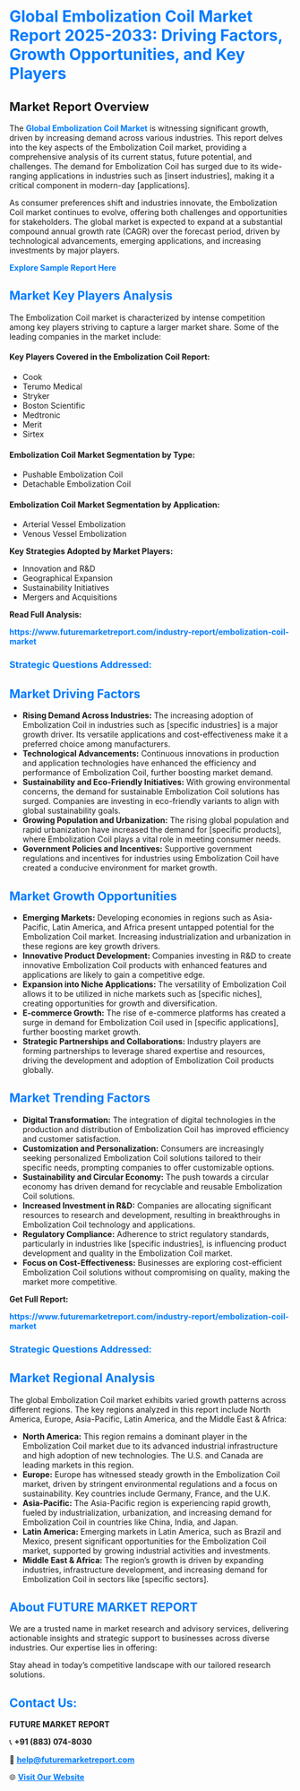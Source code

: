 <h1 style="color: #007BFF;">Global Embolization Coil Market Report 2025-2033: Driving Factors, Growth Opportunities, and Key Players</h1>

<section id="overview">
<h2>Market Report Overview</h2>
<p>The <a href="https://www.futuremarketreport.com/industry-report/embolization-coil-market" style="color: #007BFF; text-decoration: none;"><strong>Global Embolization Coil Market</strong></a> is witnessing significant growth, driven by increasing demand across various industries. This report delves into the key aspects of the Embolization Coil market, providing a comprehensive analysis of its current status, future potential, and challenges. The demand for Embolization Coil has surged due to its wide-ranging applications in industries such as [insert industries], making it a critical component in modern-day [applications].</p>
<p>As consumer preferences shift and industries innovate, the Embolization Coil market continues to evolve, offering both challenges and opportunities for stakeholders. The global market is expected to expand at a substantial compound annual growth rate (CAGR) over the forecast period, driven by technological advancements, emerging applications, and increasing investments by major players.</p>
</section>

<section id="overview">
<p><a href="https://www.futuremarketreport.com/request-sample/reportId=40811" style="color: #007BFF; text-decoration: none;"><strong>Explore Sample Report Here</strong></a></p>
</section>

<section id="key-players">
<h2 style="color: #007BFF;">Market Key Players Analysis</h2>
<p>The Embolization Coil market is characterized by intense competition among key players striving to capture a larger market share. Some of the leading companies in the market include:</p>
<h4>Key Players Covered in the Embolization Coil Report:</h4>
<ul><li>Cook</li><li>Terumo Medical</li><li>Stryker</li><li>Boston Scientific</li><li>Medtronic</li><li>Merit</li><li>Sirtex</li></ul>
<h4>Embolization Coil Market Segmentation by Type:</h4>
<ul><li>Pushable Embolization Coil</li><li>Detachable Embolization Coil</li></ul>

<h4>Embolization Coil Market Segmentation by Application:</h4>
<ul><li>Arterial Vessel Embolization</li><li>Venous Vessel Embolization</li></ul>
<p><strong>Key Strategies Adopted by Market Players:</strong></p>
<ul>
<li>Innovation and R&D</li>
<li>Geographical Expansion</li>
<li>Sustainability Initiatives</li>
<li>Mergers and Acquisitions</li>
</ul>
</section>

<section>
<p><strong>Read Full Analysis: </strong></p><a href="https://www.futuremarketreport.com/industry-report/embolization-coil-market" style="color: #007BFF; text-decoration: none;"><strong>https://www.futuremarketreport.com/industry-report/embolization-coil-market</strong></a>
<h3 style="color: #007BFF;">Strategic Questions Addressed:</h3>
</section>

<section id="driving-factors">
<h2 style="color: #007BFF;">Market Driving Factors</h2>
<ul>
<li><strong>Rising Demand Across Industries:</strong> The increasing adoption of Embolization Coil in industries such as [specific industries] is a major growth driver. Its versatile applications and cost-effectiveness make it a preferred choice among manufacturers.</li>
<li><strong>Technological Advancements:</strong> Continuous innovations in production and application technologies have enhanced the efficiency and performance of Embolization Coil, further boosting market demand.</li>
<li><strong>Sustainability and Eco-Friendly Initiatives:</strong> With growing environmental concerns, the demand for sustainable Embolization Coil solutions has surged. Companies are investing in eco-friendly variants to align with global sustainability goals.</li>
<li><strong>Growing Population and Urbanization:</strong> The rising global population and rapid urbanization have increased the demand for [specific products], where Embolization Coil plays a vital role in meeting consumer needs.</li>
<li><strong>Government Policies and Incentives:</strong> Supportive government regulations and incentives for industries using Embolization Coil have created a conducive environment for market growth.</li>
</ul>
</section>

<section id="growth-opportunities">
<h2 style="color: #007BFF;">Market Growth Opportunities</h2>
<ul>
<li><strong>Emerging Markets:</strong> Developing economies in regions such as Asia-Pacific, Latin America, and Africa present untapped potential for the Embolization Coil market. Increasing industrialization and urbanization in these regions are key growth drivers.</li>
<li><strong>Innovative Product Development:</strong> Companies investing in R&D to create innovative Embolization Coil products with enhanced features and applications are likely to gain a competitive edge.</li>
<li><strong>Expansion into Niche Applications:</strong> The versatility of Embolization Coil allows it to be utilized in niche markets such as [specific niches], creating opportunities for growth and diversification.</li>
<li><strong>E-commerce Growth:</strong> The rise of e-commerce platforms has created a surge in demand for Embolization Coil used in [specific applications], further boosting market growth.</li>
<li><strong>Strategic Partnerships and Collaborations:</strong> Industry players are forming partnerships to leverage shared expertise and resources, driving the development and adoption of Embolization Coil products globally.</li>
</ul>
</section>

<section id="trending-factors">
<h2 style="color: #007BFF;">Market Trending Factors</h2>
<ul>
<li><strong>Digital Transformation:</strong> The integration of digital technologies in the production and distribution of Embolization Coil has improved efficiency and customer satisfaction.</li>
<li><strong>Customization and Personalization:</strong> Consumers are increasingly seeking personalized Embolization Coil solutions tailored to their specific needs, prompting companies to offer customizable options.</li>
<li><strong>Sustainability and Circular Economy:</strong> The push towards a circular economy has driven demand for recyclable and reusable Embolization Coil solutions.</li>
<li><strong>Increased Investment in R&D:</strong> Companies are allocating significant resources to research and development, resulting in breakthroughs in Embolization Coil technology and applications.</li>
<li><strong>Regulatory Compliance:</strong> Adherence to strict regulatory standards, particularly in industries like [specific industries], is influencing product development and quality in the Embolization Coil market.</li>
<li><strong>Focus on Cost-Effectiveness:</strong> Businesses are exploring cost-efficient Embolization Coil solutions without compromising on quality, making the market more competitive.</li>
</ul>
</section>

<section>
<p><strong>Get Full Report: </strong></p><a href="https://www.futuremarketreport.com/industry-report/embolization-coil-market" style="color: #007BFF; text-decoration: none;"><strong>https://www.futuremarketreport.com/industry-report/embolization-coil-market</strong></a>
<h3 style="color: #007BFF;">Strategic Questions Addressed:</h3>
</section>


<section id="regional-analysis">
<h2 style="color: #007BFF;">Market Regional Analysis</h2>
<p>The global Embolization Coil market exhibits varied growth patterns across different regions. The key regions analyzed in this report include North America, Europe, Asia-Pacific, Latin America, and the Middle East & Africa:</p>
<ul>
<li><strong>North America:</strong> This region remains a dominant player in the Embolization Coil market due to its advanced industrial infrastructure and high adoption of new technologies. The U.S. and Canada are leading markets in this region.</li>
<li><strong>Europe:</strong> Europe has witnessed steady growth in the Embolization Coil market, driven by stringent environmental regulations and a focus on sustainability. Key countries include Germany, France, and the U.K.</li>
<li><strong>Asia-Pacific:</strong> The Asia-Pacific region is experiencing rapid growth, fueled by industrialization, urbanization, and increasing demand for Embolization Coil in countries like China, India, and Japan.</li>
<li><strong>Latin America:</strong> Emerging markets in Latin America, such as Brazil and Mexico, present significant opportunities for the Embolization Coil market, supported by growing industrial activities and investments.</li>
<li><strong>Middle East & Africa:</strong> The region’s growth is driven by expanding industries, infrastructure development, and increasing demand for Embolization Coil in sectors like [specific sectors].</li>
</ul>
</section>

<footer>
<h2 style="color: #007BFF;">About FUTURE MARKET REPORT</h2>
<p>We are a trusted name in market research and advisory services, delivering actionable insights and strategic support to businesses across diverse industries. Our expertise lies in offering:</p>

<p>Stay ahead in today’s competitive landscape with our tailored research solutions.</p>

<h2 style="color: #007BFF;">Contact Us:</h2>
<p><strong>FUTURE MARKET REPORT</strong></p>
<p>📞 <strong>+91 (883) 074-8030</strong></p>
<p>📧 <strong><a href="mailto:help@futuremarketreport.com" style="color: #007BFF;">help@futuremarketreport.com</a></strong></p>
<p>🌐 <strong><a href="https://www.futuremarketreport.com/" style="color: #007BFF;">Visit Our Website</a></strong></p>
</footer>